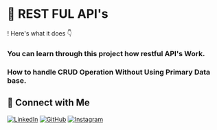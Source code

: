 # 🚀 REST FUL API's

! Here's what it does 👇
### You can learn through this project how restful API's Work.
### How to handle CRUD Operation Without Using Primary Data base.

<!-- ## 🖼️ Preview
![App Screenshot](https://your-image-link.com/preview.png) -->

## 🔗 Connect with Me

[![LinkedIn](https://img.shields.io/badge/LinkedIn-blue?logo=linkedin&logoColor=white)](https://linkedin.com/in/albenus-murmu-339ba128a)
[![GitHub](https://img.shields.io/badge/GitHub-black?logo=github&logoColor=white)](https://github.com/albenusmurmu)
[![Instagram](https://img.shields.io/badge/Instagram-E4405F?logo=instagram&logoColor=white)](https://instagram.com/albenus.pieter)

